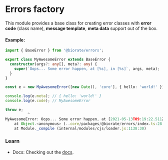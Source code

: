 # Errors factory

This module provides a base class for creating error classes
with **error code** (class name), **message template**, **meta data** support out of the box.

#### Example:
```ts
import { BaseError } from '@biorate/errors';

export class MyAwesomeError extends BaseError {
  constructor(args?: any[], meta?: any) {
    super(`Oops... Some error happen, at [%s], in [%s]`, args, meta);
  }
}

const e = new MyAwesomeError([new Date(), 'core'], { hello: 'world!' });

console.log(e.meta); // { hello: 'world!' }
console.log(e.code); // MyAwesomeError

throw e;
          ^
MyAwesomeError: Oops... Some error happen, at [2021-05-13T09:19:22.511Z], in [core]
    at Object.<anonymous> (..core/packages/@biorate/errors/index.ts:28:11)
    at Module._compile (internal/modules/cjs/loader.js:1138:30)
```

### Learn
* Docs: Checking out the [docs](https://biorate.github.io/core/modules/errors.html).
